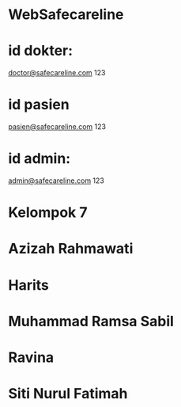 # WebSafecareline
# id dokter:
doctor@safecareline.com
123
# id pasien
pasien@safecareline.com
123
# id admin:
admin@safecareline.com
123

# Kelompok 7 
# Azizah Rahmawati
# Harits
# Muhammad Ramsa Sabil
# Ravina
# Siti Nurul Fatimah
